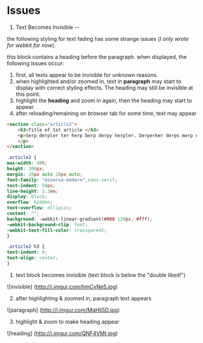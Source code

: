 Issues
==

1. Text Becomes Invisible
--

the following styling for text fading has some strange issues (*I only wrote for webkit for now*).

this block contains a heading before the paragraph. when displayed, the following issues occur: 

1. first, all texts appear to be invisible for unknown reasons.
2. when highlighted and/or zoomed in, text in **paragraph** may start to display with correct styling effects. The heading may still be invisible at this point.
3. highlight the **heading** and zoom in again, then the heading may start to appear.
4. after reloading/remaining on browser tab for some time, text may appear 

```html
<section class="article2">
	<h3>Title of 1st article </h3>
	<p>Serp derpler ter herp berp derpy herpler. Derperker derps merp ner perper herderder derpler herp derp. Derperker sherpus derps der berp derpy.
	</p>
</section>
```

```css
.article2 {
max-width: 40%;
height: 300px;
margin: 20px auto 20px auto;
font-family: "minerva-modern",sans-serif;
text-indent: 50px;
line-height: 1.3em;
display: block;
overflow: hidden;
text-overflow: ellipsis;
content: "";
background: -webkit-linear-gradient(#000 120px, #fff);
-webkit-background-clip: text;
-webkit-text-fill-color: transparent;
}

.article2 h3 {
text-indent: 0;
text-align: center;
}
```
1. text block becomes invisible (text block is below the "double liked!")

![invisible]
(http://i.imgur.com/hmCyNe5.jpg)

2. after highlighting & zoomed in, paragraph text appears

![paragraph]
(http://i.imgur.com/MqHlj5D.jpg)

3. highlight & zoom to make heading appear

![heading]
(http://i.imgur.com/QNF4VMt.jpg)
